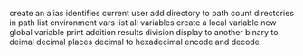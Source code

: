 create an alias
identifies current user
add directory to path
count directories in path
list environment vars
list all variables
create a local variable
new global variable
print addition results
division
display to another
binary to deimal
decimal places
decimal to hexadecimal
encode and decode
